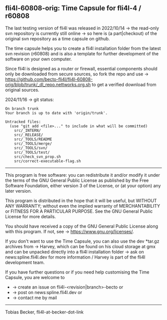 ## fli4l-60808-orig: Time Capsule for fli4l-4 / r60808 ##

The last testing version of fli4l was released in 2022/10/14
→ the read-only svn repository is currently still online → so here is (a part|checkout) of the original svn repository as a time capsule on github.

The time capsule helps you to create a fli4l installation folder from the latest svn revision (r60808) and is also a template for further development of the software on your own computer.

Since fli4l is designed as a router or firewall, essential components should only be downloaded from secure sources, so fork the repo and use → https://github.com/becto-fli4l/fli4l-60808-orig/blob/trunk/_dl_repo.nettworks.org.sh to get a verified download from original sources.

2024/11/16  → git status:
~~~
On branch trunk
Your branch is up to date with 'origin/trunk'.

Untracked files:
  (use "git add <file>..." to include in what will be committed)
	src/_INTERN/
	src/_RELEASE/
	src/_TOOLS/README
	src/_TOOLS/merge/
	src/_TOOLS/svn/
	src/_TOOLS/test/
	src/check_svn_prop.sh
	src/correct-executable-flag.sh
~~~
___

This program is free software: you can redistribute it and/or modify it under the terms of the GNU General Public License as published by the Free Software Foundation, either version 3 of the License, or (at your option) any later version.

This program is distributed in the hope that it will be useful, but WITHOUT ANY WARRANTY; without even the implied warranty of MERCHANTABILITY or FITNESS FOR A PARTICULAR PURPOSE. See the GNU General Public License for more details.

You should have received a copy of the GNU General Public License along with this program. If not, see → https://www.gnu.org/licenses/.

If you don't want to use the Time Capsule, you can also use the dev *tar.gz archives from → Harvey, which can be found on his cloud storage at gmx and can be unpacked directly into a fli4l installation folder → ask on news:spline.fli4l.dev for more information / Harvey is part of the fli4l development team.

If you have further questions or if you need help customising the Time Capsule, you are welcome to 

* → create an issue on fli4l-<revision|branch>-becto or 
* → post on news:spline.fli4l.dev or
* → contact me by mail

---
Tobias Becker, fli4l-at-becker-dot-link
